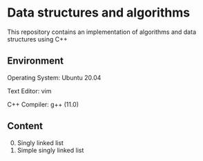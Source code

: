 # Data structures and algorithms 

This repository contains an implementation of algorithms and data structures using C++

## Environment

Operating System: Ubuntu 20.04

Text Editor: vim

C++ Compiler: g++ (11.0)

## Content

0. Singly linked list
1. Simple singly linked list
